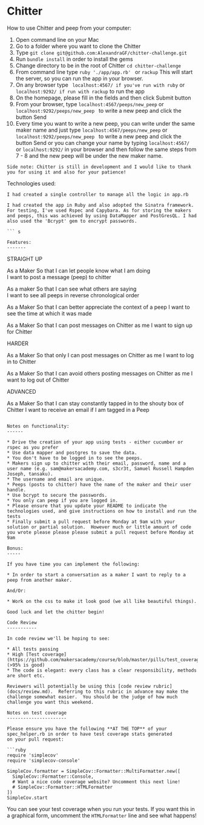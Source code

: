 Chitter
=================

How to use Chitter and peep from your computer:

1. Open command line on your Mac
2. Go to a folder where you want to clone the Chitter
3. Type ```git clone git@github.com:AlexandraGF/chitter-challenge.git```
4. Run ```bundle install``` in order to install the gems
4. Change directory to be in the root of Chitter ```cd chitter-challenge```
5. From command line type ```ruby './app/app.rb' ``` or ```rackup```
This will start the server, so you can run the app in your browser.
6. On any browser type ``` localhost:4567/ if you've run with ruby``` or ```localhost:9292/ if run with rackup``` to run the app
7. On the homepage, please fill in the fields and then click Submit button
8. From your browser, type ``` localhost:4567/peeps/new_peep ``` or ```localhost:9292/peeps/new_peep ``` to write a new peep and click the button Send
9. Every time you want to write a new peep, you can write under the same maker name and just type ``` localhost:4567/peeps/new_peep ``` or ```localhost:9292/peeps/new_peep ``` to write a new peep and click the button Send or you can change your name by typing ```localhost:4567/ ``` or ```localhost:9292/``` in your browser and then follow the same steps from 7 - 8 and the new peep will be under the new maker name.

```
Side note: Chitter is still in development and I would like to thank you for using it and also for your patience!
```

Technologies used:

```
I had created a single controller to manage all the logic in app.rb

I had created the app in Ruby and also adopted the Sinatra framework. For testing, I've used Rspec and Capybara. As for storing the makers and peeps, this was achieved by using DataMapper and PostGresQL. I had also used the 'Bcrypt' gem to encrypt passwords.

``` s

Features:
-------

```
STRAIGHT UP

As a Maker
So that I can let people know what I am doing  
I want to post a message (peep) to chitter

As a maker
So that I can see what others are saying  
I want to see all peeps in reverse chronological order

As a Maker
So that I can better appreciate the context of a peep
I want to see the time at which it was made

As a Maker
So that I can post messages on Chitter as me
I want to sign up for Chitter

HARDER

As a Maker
So that only I can post messages on Chitter as me
I want to log in to Chitter

As a Maker
So that I can avoid others posting messages on Chitter as me
I want to log out of Chitter

ADVANCED

As a Maker
So that I can stay constantly tapped in to the shouty box of Chitter
I want to receive an email if I am tagged in a Peep
```

Notes on functionality:
------

* Drive the creation of your app using tests - either cucumber or rspec as you prefer
* Use data mapper and postgres to save the data.
* You don't have to be logged in to see the peeps.
* Makers sign up to chitter with their email, password, name and a user name (e.g. sam@makersacademy.com, s3cr3t, Samuel Russell Hampden Joseph, tansaku).
* The username and email are unique.
* Peeps (posts to chitter) have the name of the maker and their user handle.
* Use bcrypt to secure the passwords.
* You only can peep if you are logged in.
* Please ensure that you update your README to indicate the technologies used, and give instructions on how to install and run the tests
* Finally submit a pull request before Monday at 9am with your solution or partial solution.  However much or little amount of code you wrote please please please submit a pull request before Monday at 9am

Bonus:
-----

If you have time you can implement the following:

* In order to start a conversation as a maker I want to reply to a peep from another maker.

And/Or:

* Work on the css to make it look good (we all like beautiful things).

Good luck and let the chitter begin!

Code Review
-----------

In code review we'll be hoping to see:

* All tests passing
* High [Test coverage](https://github.com/makersacademy/course/blob/master/pills/test_coverage.md) (>95% is good)
* The code is elegant: every class has a clear responsibility, methods are short etc.

Reviewers will potentially be using this [code review rubric](docs/review.md).  Referring to this rubric in advance may make the challenge somewhat easier.  You should be the judge of how much challenge you want this weekend.

Notes on test coverage
----------------------

Please ensure you have the following **AT THE TOP** of your spec_helper.rb in order to have test coverage stats generated
on your pull request:

```ruby
require 'simplecov'
require 'simplecov-console'

SimpleCov.formatter = SimpleCov::Formatter::MultiFormatter.new([
  SimpleCov::Formatter::Console,
  # Want a nice code coverage website? Uncomment this next line!
  # SimpleCov::Formatter::HTMLFormatter
])
SimpleCov.start
```

You can see your test coverage when you run your tests. If you want this in a graphical form, uncomment the `HTMLFormatter` line and see what happens!
